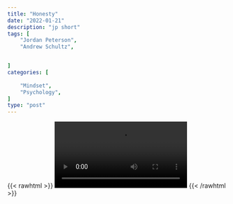 ```yaml
---
title: "Honesty"
date: "2022-01-21"
description: "jp short"
tags: [
    "Jordan Peterson",
    "Andrew Schultz",


]
categories: [
    
    "Mindset",
    "Psychology",
]
type: "post"
---
```

{{< rawhtml >}}
    <video width="auto" height="auto" controls>
        <source src="https://clips.dev00ps.com/Jordan%20Peterson/honesty.mp4" type="video/mp4"> 
    </video>
{{< /rawhtml >}}